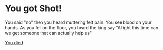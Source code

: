 # You got Shot!

You said "no" then you heard muttering felt pain. You see blood on your hands. As you fell on the floor, you heard the king say "Alright this time can we get someone that can actually help us"

[You died](dead.md)
